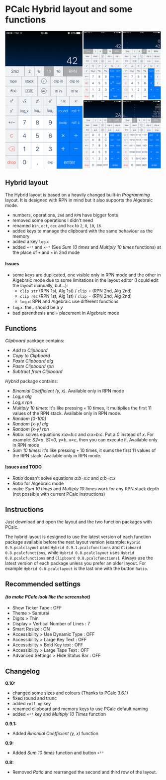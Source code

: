 # PCalc Hybrid layout and some functions

![Screenshot](/screenshots/hybrid_layout.png)

## Hybrid layout

The Hybrid layout is based on a heavily changed built-in *Programming* layout. It is designed with RPN in mind but it also supports the Algebraic mode.

- numbers, operations, `2nd` and `RPN` have bigger fonts
- removed some operations I didn't need
- renamed `bin`, `oct`, `dec` and `hex` to `2`, `8`, `10`, `16`
- added keys to manage the clipboard with the same behaviour as the memory
- added a key `logᵧx`
- added `+¹⁰` and `×¹⁰` (See *Sum 10 times* and *Multiply 10 times* functions) at the place of `+` and `×` in 2nd mode

#### Issues

- some keys are duplicated, one visible only in RPN mode and the other in Algebraic mode due to some limitations in the layout editor (I could edit the layout manually, but...):
  - `clip str` (RPN 1st, Alg 1st) / `clip +` (RPN 2nd, Alg 2nd)
  - `clip rec` (RPN 1st, Alg 1st) / `clip -` (RPN 2nd, Alg 2nd)
  - `logᵧx`: RPN and Algebraic use different functions
- `logᵧx`: the *ᵧ* should be a *y*
- bad parenthesis and `÷` placement in Algebraic mode

## Functions

*Clipboard* package contains:
- *Add to Clipboard*
- *Copy to Clipboard*
- *Paste Clipboard alg*
- *Paste Clipboard rpn*
- *Subtract from Clipboard*

*Hybrid* package contains:
- *Binomial Coefficient (y, x)*. Available only in RPN mode
- *Logᵧx alg*
- *Logᵧx rpn*
- *Multiply 10 times*: it's like pressing `×` 10 times, it multiplies the first 11 values of the RPN stack. Available only in RPN mode.
- *Random [0-100]*
- *Random [x-y] alg*
- *Random [x-y] rpn*
- *Ratio*: solves equations *x:a=b:c* and *a:x=b:c*. Put a *0* instead of *x*. For example: *S2=a*, *S1=0*, *y=b*, *x=c*, then you can execute it. Available only in RPN mode
- *Sum 10 times*: it's like pressing `+` 10 times, it sums the first 11 values of the RPN stack. Available only in RPN mode.

#### Issues and TODO
- *Ratio* doesn't solve equations *a:b=x:c* and *a:b=c:x*
- *Ratio* for Algebraic mode
- make *Sum 10 times* and *Multiply 10 times* work for any RPN stack depth (not possible with current PCalc instructions)

## Instructions
Just download and open the layout and the two function packages with PCalc.

The hybrid layout is designed to use the latest version of each function package available before the next layout version (example: `Hybrid 0.9.pcalclayout` uses `Hybrid 0.9.1.pcalcfunctions` and `Clipboard 0.8.pcalcfunctions`, while `Hybrid 0.8.pcalclayout` uses `Hybrid 0.8.pcalcfunctions` and `Clipboard 0.8.pcalcfunctions`).
Always use the latest version of each package unless you prefer an older layout. For example `Hybrid 0.8.pcalclayout` is the last one with the button `Ratio`.

## Recommended settings
#### *(to make PCalc look like the screenshot)*
- Show Ticker Tape : OFF
- Theme > Samurai
- Digits > Thin
- Display > Vertical Number of Lines : 7
- Smart Resize : ON
- Accessibility > Use Dynamic Type : OFF
- Accessibility > Large Key Text : OFF
- Accessibility > Bold Key text : OFF
- Accessibility > Large Tape Text : OFF
- Advanced Settings > Hide Status Bar : OFF

## Changelog
**0.10:**
- changed some sizes and colours (Thanks to PCalc 3.6.1)
- fixed round and trunc
- added `roll up` key
- renamed clipboard and memory keys to use PCalc default naming
- added `×¹⁰` key and *Multiply 10 Times* function

**0.9.1:**
- Added *Binomial Coefficient (y, x)* function

**0.9:**
- Added *Sum 10 times* function and button `+¹⁰`

**0.8:**
- Removed *Ratio* and rearranged the second and third row of the layout.
